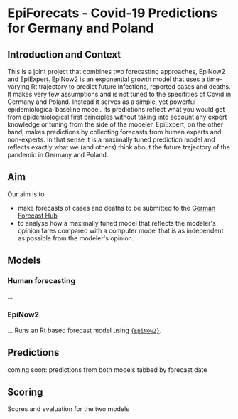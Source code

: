 # EpiForecats - Covid-19 Predictions for Germany and Poland

## Introduction and Context
This is a joint project that combines two forecasting approaches, EpiNow2 and EpiExpert. EpiNow2 is an exponential growth model that uses a time-varying Rt trajectory to predict future infections, reported cases and deaths. It makes very few assumptions and is not tuned to the specifities of Covid in Germany and Poland. Instead it serves as a simple, yet powerful epidemiological baseline model. Its predictions reflect what you would get from epidemiological first principles without taking into account any expert knowledge or tuning from the side of the modeler. EpiExpert, on the other hand, makes predictions by collecting forecasts from human experts and non-experts. In that sense it is a maximally tuned prediction model and reflects exactly what we (and others) think about the future trajectory of the pandemic in Germany and Poland. 

## Aim
Our aim is to
- make forecasts of cases and deaths to be submitted to the [German Forecast Hub](https://github.com/KITmetricslab/covid19-forecast-hub-de/)
- to analyse how a maximally tuned model that reflects the modeler's opinion fares compared with a computer model that is as independent as possible from the modeler's opinion. 

## Models

### Human forecasting
...


### EpiNow2
...
Runs an Rt based forecast model using [`{EpiNow2}`](https://epiforecasts.io/EpiNow2/). 




## Predictions
coming soon: predictions from both models tabbed by forecast date

## Scoring
Scores and evaluation for the two models

